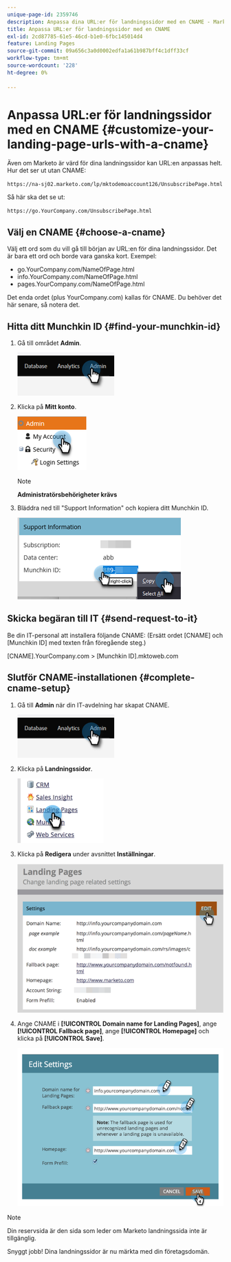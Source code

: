 ```yaml
---
unique-page-id: 2359746
description: Anpassa dina URL:er för landningssidor med en CNAME - Marketo Docs - produktdokumentation
title: Anpassa URL:er för landningssidor med en CNAME
exl-id: 2cd87785-61e5-46cd-b1e0-6fbc145014d4
feature: Landing Pages
source-git-commit: 09a656c3a0d0002edfa1a61b987bff4c1dff33cf
workflow-type: tm+mt
source-wordcount: '228'
ht-degree: 0%

---
```


# Anpassa URL:er för landningssidor med en CNAME {#customize-your-landing-page-urls-with-a-cname}

Även om Marketo är värd för dina landningssidor kan URL:en anpassas helt. Hur det ser ut utan CNAME:

`https://na-sj02.marketo.com/lp/mktodemoaccount126/UnsubscribePage.html`

Så här ska det se ut:

`https://go.YourCompany.com/UnsubscribePage.html`

## Välj en CNAME {#choose-a-cname}

Välj ett ord som du vill gå till början av URL:en för dina landningssidor. Det är bara ett ord och borde vara ganska kort. Exempel:

* go.YourCompany.com/NameOfPage.html
* info.YourCompany.com/NameOfPage.html
* pages.YourCompany.com/NameOfPage.html

Det enda ordet (plus YourCompany.com) kallas för CNAME. Du behöver det här senare, så notera det.

## Hitta ditt Munchkin ID {#find-your-munchkin-id}

1. Gå till området **Admin**.

   ![](assets/customize-your-landing-page-urls-with-a-cname-1.png)

1. Klicka på **Mitt konto**.

   ![](assets/customize-your-landing-page-urls-with-a-cname-2.png)

   >[!NOTE]
   >
   >**Administratörsbehörigheter krävs**

1. Bläddra ned till &quot;Support Information&quot; och kopiera ditt Munchkin ID.

   ![](assets/customize-your-landing-page-urls-with-a-cname-3.png)

## Skicka begäran till IT {#send-request-to-it}

Be din IT-personal att installera följande CNAME: (Ersätt ordet [CNAME] och [Munchkin ID] med texten från föregående steg.)

[CNAME].YourCompany.com > [Munchkin ID].mktoweb.com

## Slutför CNAME-installationen {#complete-cname-setup}

1. Gå till **Admin** när din IT-avdelning har skapat CNAME.

   ![](assets/customize-your-landing-page-urls-with-a-cname-4.png)

1. Klicka på **Landningssidor**.

   ![](assets/customize-your-landing-page-urls-with-a-cname-5.png)

1. Klicka på **Redigera** under avsnittet **Inställningar**.

   ![](assets/customize-your-landing-page-urls-with-a-cname-6.png)

1. Ange CNAME i **[!UICONTROL Domain name for Landing Pages]**, ange **[!UICONTROL Fallback page]**, ange **[!UICONTROL Homepage]** och klicka på **[!UICONTROL Save]**.

   ![](assets/customize-your-landing-page-urls-with-a-cname-7.png)

>[!NOTE]
>
>Din reservsida är den sida som leder om Marketo landningssida inte är tillgänglig.

Snyggt jobb! Dina landningssidor är nu märkta med din företagsdomän.
